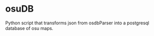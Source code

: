 # osuDB
Python script that transforms json from osdbParser into a postgresql database of osu maps. 
